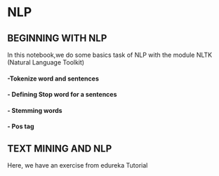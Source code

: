 # NLP

## BEGINNING WITH  NLP

In this notebook,we do some basics task of NLP with the module  NLTK (Natural Language Toolkit)
  ####  -Tokenize word and sentences
  ####  - Defining Stop word for a sentences
  ####  - Stemming words  
  ####  - Pos tag
 

## TEXT MINING AND NLP

Here, we have an exercise from edureka Tutorial
